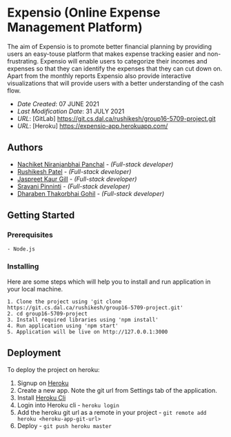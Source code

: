 # Expensio (Online Expense Management Platform)

The aim of Expensio is to promote better financial planning by providing users an easy-touse platform that makes expense tracking easier and non-frustrating. Expensio will enable users to categorize their incomes and expenses so that they can identify the expenses that they can cut down on. Apart from the monthly reports Expensio also provide interactive visualizations that will provide users with a better understanding of the cash flow.

-   _Date Created_: 07 JUNE 2021
-   _Last Modification Date_: 31 JULY 2021
-   _URL_: [GitLab] <https://git.cs.dal.ca/rushikesh/group16-5709-project.git>
-   _URL_: [Heroku] <https://expensio-app.herokuapp.com/>

## Authors

-   [Nachiket Niranjanbhai Panchal](mailto:nc784795@dal.ca) - _(Full-stack developer)_
-   [Rushikesh Patel](mailto:rushikesh.patel@dal.ca) - _(Full-stack developer)_
-   [Jaspreet Kaur Gill](mailto:js523380@dal.ca) - _(Full-stack developer)_
-   [Sravani Pinninti](mailto:sravani.pinninti@dal.ca) - _(Full-stack developer)_
-   [Dharaben Thakorbhai Gohil](mailto:dh447205@dal.ca) - _(Full-stack developer)_

## Getting Started

### Prerequisites

```
- Node.js
```

### Installing

Here are some steps which will help you to install and run application in your local machine.

```
1. Clone the project using 'git clone https://git.cs.dal.ca/rushikesh/group16-5709-project.git'
2. cd group16-5709-project
3. Install required libraries using 'npm install'
4. Run application using 'npm start'
5. Application will be live on http://127.0.0.1:3000
```

## Deployment

To deploy the project on heroku:

1. Signup on [Heroku](https://www.heroku.com/)
2. Create a new app. Note the git url from Settings tab of the application.
3. Install [Heroku Cli](https://devcenter.heroku.com/articles/heroku-cli)
4. Login into Heroku cli - `heroku login`
5. Add the heroku git url as a remote in your project - `git remote add heroku <heroku-app-git-url>`
6. Deploy - `git push heroku master`
